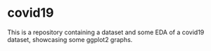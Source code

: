 # covid19
This is a repository containing a dataset and some EDA of a covid19 dataset, showcasing some ggplot2 graphs.
